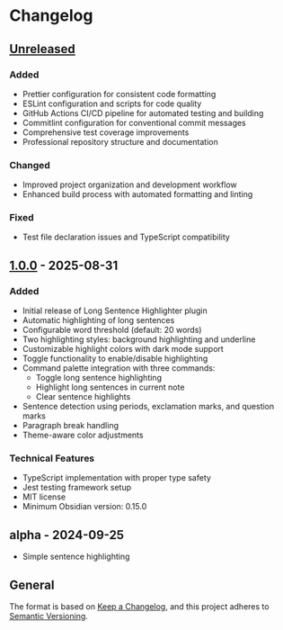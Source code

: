 # Changelog

## [Unreleased]

### Added

- Prettier configuration for consistent code formatting
- ESLint configuration and scripts for code quality
- GitHub Actions CI/CD pipeline for automated testing and building
- Commitlint configuration for conventional commit messages
- Comprehensive test coverage improvements
- Professional repository structure and documentation

### Changed

- Improved project organization and development workflow
- Enhanced build process with automated formatting and linting

### Fixed

- Test file declaration issues and TypeScript compatibility

## [1.0.0] - 2025-08-31

### Added

- Initial release of Long Sentence Highlighter plugin
- Automatic highlighting of long sentences
- Configurable word threshold (default: 20 words)
- Two highlighting styles: background highlighting and underline
- Customizable highlight colors with dark mode support
- Toggle functionality to enable/disable highlighting
- Command palette integration with three commands:
    - Toggle long sentence highlighting
    - Highlight long sentences in current note
    - Clear sentence highlights
- Sentence detection using periods, exclamation marks, and question marks
- Paragraph break handling
- Theme-aware color adjustments

### Technical Features

- TypeScript implementation with proper type safety
- Jest testing framework setup
- MIT license
- Minimum Obsidian version: 0.15.0

## alpha - 2024-09-25

- Simple sentence highlighting

## General

[Unreleased]: https://github.com/RobertMeissner/obsidian-long-sentence-highlighter/compare/1.0.0...HEAD
[1.0.0]: https://github.com/RobertMeissner/obsidian-long-sentence-highlighter/releases/tag/1.0.0

The format is based on [Keep a Changelog](https://keepachangelog.com/en/1.0.0/),
and this project adheres to [Semantic Versioning](https://semver.org/spec/v2.0.0.html).
